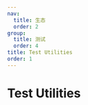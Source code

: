 ```yaml
---
nav:
  title: 生态
  order: 2
group:
  title: 测试
  order: 4
title: Test Utilities
order: 1
---
```


# Test Utilities

